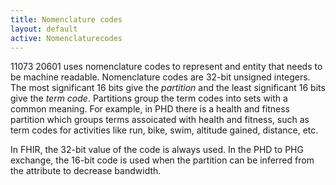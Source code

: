 ```yaml
---
title: Nomenclature codes
layout: default
active: Nomenclaturecodes
---
```


11073 20601 uses nomenclature codes to represent and entity that needs to be machine readable. Nomenclature codes are 32-bit unsigned integers. The most significant 16 bits give the *partition* and the least significant 16 bits give the *term code*. Partitions group the term codes into sets with a common meaning. For example, in PHD there is a health and fitness partition which groups terms assoicated with health and fitness, such as term codes for activities like run, bike, swim, altitude gained, distance, etc.

In FHIR, the 32-bit value of the code is always used. In the PHD to PHG exchange, the 16-bit code is used when the partition can be inferred from the attribute to decrease bandwidth.